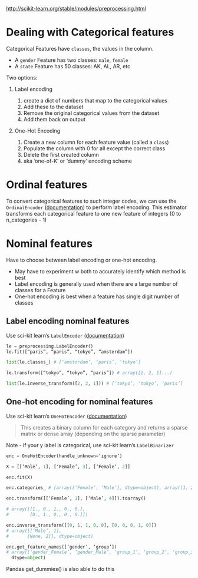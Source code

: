 http://scikit-learn.org/stable/modules/preprocessing.html

# Dealing with Categorical features
Categorical Features have `classes`, the values in the column. 
- A `gender` Feature has two classes: `male`, `female`
- A `state` Feature has 50 classes: AK, AL, AR, etc

Two options:
1. Label encoding
   1. create a dict of numbers that map to the categorical values
   1. Add these to the dataset
   1. Remove the original categorical values from the dataset 
   1. Add them back on output
   
1. One-Hot Encoding
   1. Create a new column for each feature value (called a `class`)
   1. Populate the column with 0 for all except the correct class
   1. Delete the first created column
   1. aka ‘one-of-K’ or ‘dummy’ encoding scheme

# Ordinal features
To convert categorical features to such integer codes, we can use the `OrdinalEncoder` ([documentation](http://scikit-learn.org/stable/modules/generated/sklearn.preprocessing.OrdinalEncoder.html)) to perform label encoding. This estimator transforms each categorical feature to one new feature of integers (0 to n_categories - 1)


# Nominal features
Have to choose between label encoding or one-hot encoding. 
- May have to experiment w both to accurately identify which method is best
- Label encoding is generally used when there are a large number of classes for a Feature
- One-hot encoding is best when a feature has single digit number of classes

## Label encoding nominal features
Use sci-kit learn’s `LabelEncoder` ([documentation](http://scikit-learn.org/stable/modules/generated/sklearn.preprocessing.LabelEncoder.html))

```python   
le = preprocessing.LabelEncoder()
le.fit([“paris”, “paris”, “tokyo”, “amsterdam”])

list(le.classes_) # [‘amsterdam’, ‘paris’, ‘tokyo’]

le.transform([“tokyo”, “tokyo”, “paris”]) # array([2, 2, 1]...)

list(le.inverse_transform([2, 2, 1])) # [‘tokyo’, ‘tokyo’, ‘paris’]
``` 

## One-hot encoding for nominal features
Use sci-kit learn’s `OneHotEncoder` ([documentation](http://scikit-learn.org/stable/modules/generated/sklearn.preprocessing.OneHotEncoder.html))
> This creates a binary column for each category and returns a sparse matrix or dense array (depending on the sparse parameter)

Note - if your y label is categorical, use sci-kit learn’s `LabelBinarizer`

```python   
enc = OneHotEncoder(handle_unknown=‘ignore’)

X = [[‘Male’, 1], [‘Female’, 3], [‘Female’, 2]]

enc.fit(X)

enc.categories_ # [array([‘Female’, ‘Male’], dtype=object), array([1, 2, 3], dtype=object)]

enc.transform([[‘Female’, 1], [‘Male’, 4]]).toarray()

# array([[1., 0., 1., 0., 0.],
#        [0., 1., 0., 0., 0.]])

enc.inverse_transform([[0, 1, 1, 0, 0], [0, 0, 0, 1, 0]])
# array([[‘Male’, 1],
#       [None, 2]], dtype=object)

enc.get_feature_names([‘gender’, ‘group’])
# array([‘gender_Female’, ‘gender_Male’, ‘group_1’, ‘group_2’, ‘group_3’],
  dtype=object)
``` 


Pandas get_dummies() is also able to do this

